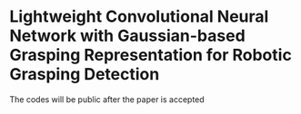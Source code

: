 # Lightweight Convolutional Neural Network with Gaussian-based Grasping Representation for Robotic Grasping Detection
The codes will be public after the paper is accepted
